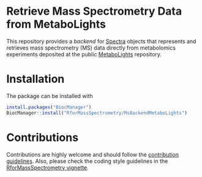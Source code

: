 # Retrieve Mass Spectrometry Data from MetaboLights

This repository provides a *backend* for
[Spectra](https://github.com/RforMassSpectrometry/Spectra) objects that
represents and retrieves mass spectrometry (MS) data directly from metabolomics
experiments deposited at the public
[MetaboLights](https://www.ebi.ac.uk/metabolights/) repository.


# Installation

The package can be installed with

```r
install.packages("BiocManager")
BiocManager::install("RforMassSpectrometry/MsBackendMetaboLights")
```


# Contributions

Contributions are highly welcome and should follow the [contribution
guidelines](https://rformassspectrometry.github.io/RforMassSpectrometry/articles/RforMassSpectrometry.html#contributions).
Also, please check the coding style guidelines in the [RforMassSpectrometry
vignette](https://rformassspectrometry.github.io/RforMassSpectrometry/articles/RforMassSpectrometry.html).
